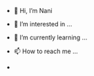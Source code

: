 - 👋 Hi, I’m Nani
- 👀 I’m interested in ...
- 🌱 I’m currently learning ...
- 📫 How to reach me ...

- 

<!---
danype05/danype05 is a ✨ special ✨ repository because its `README.md` (this file) appears on your GitHub profile.
You can click the Preview link to take a look at your changes.
--->
